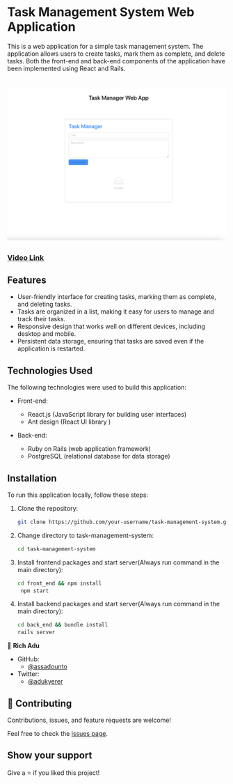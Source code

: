 # Task Management System Web Application

This is a web application for a simple task management system. The application allows users to create tasks, mark them as complete, and delete tasks. Both the front-end and back-end components of the application have been implemented using React and Rails.

# ![screenshot](pic.png)


### [Video Link](https://www.loom.com/share/856b0ec40821421cae3c3f5e3b18b77f?sid=8ff4579b-7861-42a0-9365-7fc1e294b6e2)


## Features

- User-friendly interface for creating tasks, marking them as complete, and deleting tasks.
- Tasks are organized in a list, making it easy for users to manage and track their tasks.
- Responsive design that works well on different devices, including desktop and mobile.
- Persistent data storage, ensuring that tasks are saved even if the application is restarted.

## Technologies Used

The following technologies were used to build this application:

- Front-end:
  - React.js (JavaScript library for building user interfaces)
  - Ant design (React UI library )

- Back-end:
  - Ruby on Rails (web application framework)
  - PostgreSQL (relational database for data storage)

## Installation

To run this application locally, follow these steps:

1. Clone the repository:

   ```bash
   git clone https://github.com/your-username/task-management-system.git

2. Change directory to task-management-system:

   ```bash
   cd task-management-system

3. Install frontend packages and start server(Always run command in the main directory):

   ```bash
   cd front_end && npm install
    npm start

4. Install backend packages and start server(Always run command in the main directory):

   ```bash
   cd back_end && bundle install 
   rails server


👤 **Rich Adu**

- GitHub: 
    - [@assadounto](https://www.github.com/assadounto)
- Twitter:
    - [@adukyerer](https://www.twitter.com/adukyerer)
## 🤝 Contributing

Contributions, issues, and feature requests are welcome!

Feel free to check the [issues page](../../issues/).

## Show your support

Give a ⭐️ if you liked this project!
